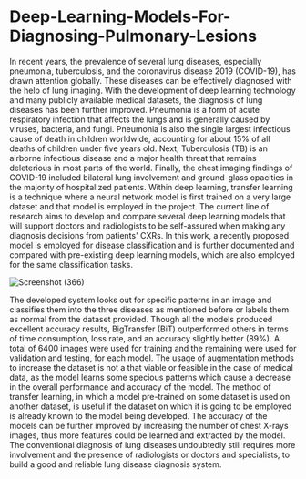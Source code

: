 # Deep-Learning-Models-For-Diagnosing-Pulmonary-Lesions


In recent years, the prevalence of several lung diseases, especially pneumonia, tuberculosis, and the coronavirus disease 2019 (COVID-19), has drawn attention globally. These diseases can be effectively diagnosed with the help of lung imaging. With the development of deep learning technology and many publicly available medical datasets, the diagnosis of lung diseases has been further improved. Pneumonia is a form of acute respiratory infection that affects the lungs and is generally caused by viruses, bacteria, and fungi. Pneumonia is also the single largest infectious cause of death in children worldwide, accounting for about 15% of all deaths of children under five years old. Next, Tuberculosis (TB) is an airborne infectious disease and a major health threat that remains deleterious in most parts of the world. Finally, the chest imaging findings of COVID-19 included bilateral lung involvement and ground-glass opacities in the majority of hospitalized patients. Within deep learning, transfer learning is a technique where a neural network model is first trained on a very large dataset and that model is employed in the project. The current line of research aims to develop and compare several deep learning models that will support doctors and radiologists to be self-assured when making any diagnosis decisions from patients' CXRs.  In this work, a recently proposed model is employed for disease classification and is further documented and compared with pre-existing deep learning models, which are also employed for the same classification tasks. 

![Screenshot (366)](https://user-images.githubusercontent.com/70794697/217292237-38f19067-9f14-4709-b0f1-814f8c625627.png)


The developed system looks out for specific patterns in an image and classifies them into the three diseases as mentioned before or labels them as normal from the dataset provided. Though all the models produced excellent accuracy results, BigTransfer (BiT) outperformed others in terms of time consumption, loss rate, and an accuracy slightly better (89%). A total of 6400 images were used for training and the remaining were used for validation and testing, for each model. The usage of augmentation methods to increase the dataset is not a that viable or feasible in the case of medical data, as the model learns some specious patterns which cause a decrease in the overall performance and accuracy of the model. The method of transfer learning, in which a model pre-trained on some dataset is used on another dataset, is useful if the dataset on which it is going to be employed is already known to the model being developed. The accuracy of the models can be further improved by increasing the number of chest X-rays images, thus more features could be learned and extracted by the model. The conventional diagnosis of lung diseases undoubtedly still requires more involvement and the presence of radiologists or doctors and specialists, to build a good and reliable lung disease diagnosis system. 
